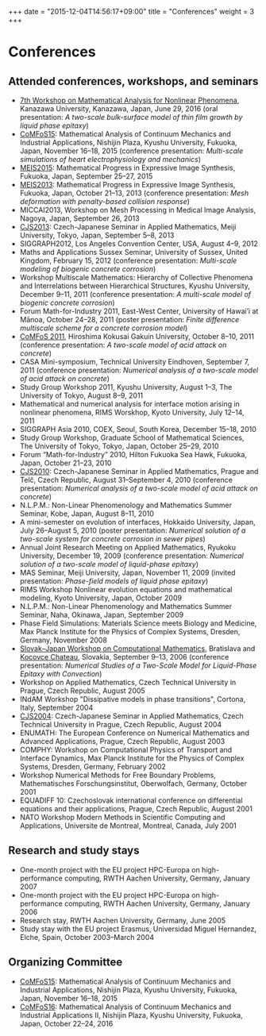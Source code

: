 +++
date = "2015-12-04T14:56:17+09:00"
title = "Conferences"
weight = 3
+++

# Conferences

## Attended conferences, workshops, and seminars

* [7th Workshop on Mathematical Analysis for Nonlinear Phenomena](https://sites.google.com/site/masatowebj/wmanp01),
  Kanazawa University, Kanazawa, Japan, June 29, 2016 (oral presentation: _A
  two-scale bulk-surface model of thin film growth by liquid phase epitaxy_)
* [CoMFoS15](https://sites.google.com/site/comfos15/): Mathematical Analysis of
  Continuum Mechanics and Industrial Applications, Nishijin Plaza, Kyushu
  University, Fukuoka, Japan, November 16–18, 2015 (conference presentation:
  _Multi-scale simulations of heart electrophysiology and mechanics_)
* [MEIS2015](http://mcg.imi.kyushu-u.ac.jp/meis2015/): Mathematical Progress in
  Expressive Image Synthesis, Fukuoka, Japan, September 25–27, 2015
* [MEIS2013](http://mcg.imi.kyushu-u.ac.jp/meis2013/?lang=en): Mathematical
  Progress in Expressive Image Synthesis, Fukuoka, Japan, October 21–13, 2013
  (conference presentation: _Mesh deformation with penalty-based collision
  response_)
* MICCAI2013, Workshop on Mesh Processing in Medical Image Analysis, Nagoya,
  Japan, September 26, 2013
* [CJS2013](http://www.isc.meiji.ac.jp/~cjs/cjs2013/): Czech-Japanese Seminar
  in Applied Mathematics, Meiji University, Tokyo, Japan, September 5–8, 2013
* SIGGRAPH2012, Los Angeles Convention Center, USA, August 4–9, 2012
* Maths and Applications Sussex Seminar, University of Sussex, United Kingdom,
  February 15, 2012 (conference presentation: _Multi-scale modeling of biogenic
  concrete corrosion_)
* Workshop Multiscale Mathematics: Hierarchy of Collective Phenomena and
  Interrelations between Hierarchical Structures, Kyushu University, December
  9–11, 2011 (conference presentation: _A multi-scale model of biogenic
  concrete corrosion_)
* Forum Math-for-Industry 2011, East-West Center, University of Hawai’i at
  Mānoa, October 24–28, 2011 (poster presentation: _Finite difference
  multiscale scheme for a concrete corrosion model_)
* [CoMFoS 2011](http://comfos.org/jp/Y2011/CoMFoS11/index.html), Hiroshima
  Kokusai Gakuin University, October 8–10, 2011 (conference presentation: _A
  two-scale model of acid attack on concrete_)
* CASA Mini-symposium, Technical University Eindhoven, September 7, 2011
  (conference presentation: _Numerical analysis of a two-scale model of acid
  attack on concrete_)
* Study Group Workshop 2011, Kyushu University, August 1–3, The University of
  Tokyo, August 8–9, 2011
* Mathematical and numerical analysis for interface motion arising in nonlinear
  phenomena, RIMS Worskhop, Kyoto University, July 12–14, 2011
* SIGGRAPH Asia 2010, COEX, Seoul, South Korea, December 15–18, 2010
* Study Group Workshop, Graduate School of Mathematical Sciences, The
  University of Tokyo, Tokyo, Japan, October 25–29, 2010
* Forum “Math-for-Industry” 2010, Hilton Fukuoka Sea Hawk, Fukuoka, Japan,
  October 21–23, 2010
* [CJS2010](http://geraldine.fjfi.cvut.cz/cjs2010/): Czech-Japanese Seminar in
  Applied Mathematics, Prague and Telč, Czech Republic, August 31–September 4,
  2010 (conference presentation: _Numerical analysis of a two-scale model of
  acid attack on concrete_)
* N.L.P.M.: Non-Linear Phenomenology and Mathematics Summer Seminar, Kobe,
  Japan, August 8–11, 2010
* A mini-semester on evolution of interfaces, Hokkaido University, Japan, July
  26–August 5, 2010 (poster presentation: _Numerical solution of a two-scale
  system for concrete corrosion in sewer pipes_)
* Annual Joint Research Meeting on Applied Mathematics, Ryukoku University,
  December 19, 2009 (conference presentation: _Numerical solution of a
  two-scale model of liquid-phase epitaxy_)
* MAS Seminar, Meiji University, Japan, November 11, 2009 (invited
  presentation: _Phase-field models of liquid phase epitaxy_)
* RIMS Workshop Nonlinear evolution equations and mathematical modeling, Kyoto
  University, Japan, October 2009
* N.L.P.M.: Non-Linear Phenomenology and Mathematics Summer Seminar, Naha,
  Okinawa, Japan, September 2009
* Phase Field Simulations: Materials Science meets Biology and Medicine, Max
  Planck Institute for the Physics of Complex Systems, Dresden, Germany,
  November 2008
* [Slovak–Japan Workshop on Computational
  Mathematics](http://www.math.sk/mikula/skjp/), Bratislava and [Kocovce
  Chateau](http://www.slovenskehrady.sk/kastiel-kocovce/en), Slovakia,
  September 9–13, 2006 (conference presentation: _Numerical Studies of a
  Two-Scale Model for Liquid-Phase Epitaxy with Convection_)
* Workshop on Applied Mathematics, Czech Technical University in Prague, Czech
  Republic, August 2005
* INdAM Workshop "Dissipative models in phase transitions", Cortona, Italy,
  September 2004
* [CJS2004](http://geraldine.fjfi.cvut.cz/cjs2004/cjs.php): Czech-Japanese
  Seminar in Applied Mathematics, Czech Technical University in Prague, Czech
  Republic, August 2004
* ENUMATH: The European Conference on Numerical Mathematics and Advanced
  Applications, Prague, Czech Republic, August 2003
* COMPHY: Workshop on Computational Physics of Transport and Interface
  Dynamics, Max Planck Institute for the Physics of Complex Systems, Dresden,
  Germany, February 2002
* Workshop Numerical Methods for Free Boundary Problems, Mathematisches
  Forschungsinstitut, Oberwolfach, Germany, October 2001
* EQUADIFF 10: Czechoslovak international conference on differential equations
  and their applications, Prague, Czech Republic, August 2001
* NATO Workshop Modern Methods in Scientific Computing and Applications,
  Universite de Montreal, Montreal, Canada, July 2001

## Research and study stays

* One-month project with the EU project HPC-Europa on high-performance
  computing, RWTH Aachen University, Germany, January 2007
* One-month project with the EU project HPC-Europa on high-performance
  computing, RWTH Aachen University, Germany, January 2006
* Research stay, RWTH Aachen University, Germany, June 2005
* Study stay with the EU project Erasmus, Universidad Miguel Hernandez, Elche,
  Spain, October 2003–March 2004

## Organizing Committee

* [CoMFoS15](https://sites.google.com/site/comfos15/): Mathematical Analysis of
  Continuum Mechanics and Industrial Applications, Nishijin Plaza, Kyushu
  University, Fukuoka, Japan, November 16–18, 2015
* [CoMFoS16](https://sites.google.com/site/comfos16/): Mathematical Analysis of
  Continuum Mechanics and Industrial Applications II, Nishijin Plaza, Kyushu
  University, Fukuoka, Japan, October 22–24, 2016
